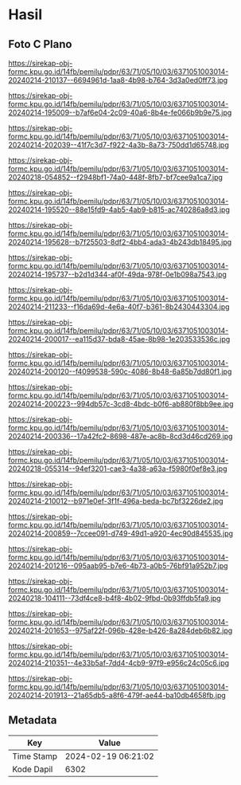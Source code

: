 # Hasil

## Foto C Plano

https://sirekap-obj-formc.kpu.go.id/14fb/pemilu/pdpr/63/71/05/10/03/6371051003014-20240214-210137--6694961d-1aa8-4b98-b764-3d3a0ed0ff73.jpg

https://sirekap-obj-formc.kpu.go.id/14fb/pemilu/pdpr/63/71/05/10/03/6371051003014-20240214-195009--b7af6e04-2c09-40a6-8b4e-fe066b9b9e75.jpg

https://sirekap-obj-formc.kpu.go.id/14fb/pemilu/pdpr/63/71/05/10/03/6371051003014-20240214-202039--41f7c3d7-f922-4a3b-8a73-750dd1d65748.jpg

https://sirekap-obj-formc.kpu.go.id/14fb/pemilu/pdpr/63/71/05/10/03/6371051003014-20240218-054852--f2948bf1-74a0-448f-8fb7-bf7cee9a1ca7.jpg

https://sirekap-obj-formc.kpu.go.id/14fb/pemilu/pdpr/63/71/05/10/03/6371051003014-20240214-195520--88e15fd9-4ab5-4ab9-b815-ac740286a8d3.jpg

https://sirekap-obj-formc.kpu.go.id/14fb/pemilu/pdpr/63/71/05/10/03/6371051003014-20240214-195628--b7f25503-8df2-4bb4-ada3-4b243db18495.jpg

https://sirekap-obj-formc.kpu.go.id/14fb/pemilu/pdpr/63/71/05/10/03/6371051003014-20240214-195737--b2d1d344-af0f-49da-978f-0e1b098a7543.jpg

https://sirekap-obj-formc.kpu.go.id/14fb/pemilu/pdpr/63/71/05/10/03/6371051003014-20240214-211233--f16da69d-4e6a-40f7-b361-8b2430443304.jpg

https://sirekap-obj-formc.kpu.go.id/14fb/pemilu/pdpr/63/71/05/10/03/6371051003014-20240214-200017--ea115d37-bda8-45ae-8b98-1e203533536c.jpg

https://sirekap-obj-formc.kpu.go.id/14fb/pemilu/pdpr/63/71/05/10/03/6371051003014-20240214-200120--f4099538-590c-4086-8b48-6a85b7dd80f1.jpg

https://sirekap-obj-formc.kpu.go.id/14fb/pemilu/pdpr/63/71/05/10/03/6371051003014-20240214-200223--994db57c-3cd8-4bdc-b0f6-ab880f8bb9ee.jpg

https://sirekap-obj-formc.kpu.go.id/14fb/pemilu/pdpr/63/71/05/10/03/6371051003014-20240214-200336--17a42fc2-8698-487e-ac8b-8cd3d46cd269.jpg

https://sirekap-obj-formc.kpu.go.id/14fb/pemilu/pdpr/63/71/05/10/03/6371051003014-20240218-055314--94ef3201-cae3-4a38-a63a-f5980f0ef8e3.jpg

https://sirekap-obj-formc.kpu.go.id/14fb/pemilu/pdpr/63/71/05/10/03/6371051003014-20240214-210012--b971e0ef-3f1f-496a-beda-bc7bf3226de2.jpg

https://sirekap-obj-formc.kpu.go.id/14fb/pemilu/pdpr/63/71/05/10/03/6371051003014-20240214-200859--7ccee091-d749-49d1-a920-4ec90d845535.jpg

https://sirekap-obj-formc.kpu.go.id/14fb/pemilu/pdpr/63/71/05/10/03/6371051003014-20240214-201216--095aab95-b7e6-4b73-a0b5-76bf91a952b7.jpg

https://sirekap-obj-formc.kpu.go.id/14fb/pemilu/pdpr/63/71/05/10/03/6371051003014-20240218-104111--73df4ce8-b4f8-4b02-9fbd-0b93ffdb5fa9.jpg

https://sirekap-obj-formc.kpu.go.id/14fb/pemilu/pdpr/63/71/05/10/03/6371051003014-20240214-201653--975af22f-096b-428e-b426-8a284deb6b82.jpg

https://sirekap-obj-formc.kpu.go.id/14fb/pemilu/pdpr/63/71/05/10/03/6371051003014-20240214-210351--4e33b5af-7dd4-4cb9-97f9-e956c24c05c6.jpg

https://sirekap-obj-formc.kpu.go.id/14fb/pemilu/pdpr/63/71/05/10/03/6371051003014-20240214-201913--21a65db5-a8f6-479f-ae44-ba10db4658fb.jpg


## Metadata

| Key        | Value               |
| ---------- | ------------------- |
| Time Stamp | 2024-02-19 06:21:02 |
| Kode Dapil | 6302                |



